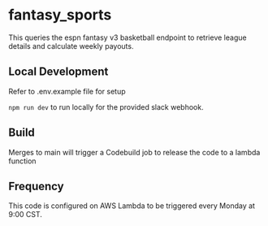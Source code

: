 # fantasy_sports

This queries the espn fantasy v3 basketball endpoint to retrieve league details and calculate weekly payouts.

## Local Development

Refer to .env.example file for setup

`npm run dev` to run locally for the provided slack webhook.

## Build

Merges to main will trigger a Codebuild job to release the code to a lambda function

## Frequency

This code is configured on AWS Lambda to be triggered every Monday at 9:00 CST.
